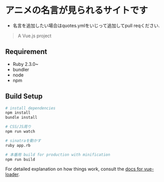 # アニメの名言が見られるサイトです
- 名言を追加したい場合はquotes.ymlをいじって追加してpull reqください.
> A Vue.js project

## Requirement
- Ruby 2.3.0~
- bundler
- node
- npm

## Build Setup

``` bash
# install dependencies
npm install
bundle install

# CSS/JS周り
npm run watch

# sinatraを動かす
ruby app.rb

# 本番用 build for production with minification
npm run build
```


For detailed explanation on how things work, consult the [docs for vue-loader](http://vuejs.github.io/vue-loader).
